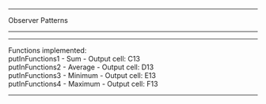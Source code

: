 <hr/>

Observer Patterns<br/>

<hr/>

<hr/>

Functions implemented: <br/>
putInFunctions1 - Sum     - Output cell: C13 <br/>
putInFunctions2 - Average - Output cell: D13 <br/>
putInFunctions3 - Minimum - Output cell: E13 <br/>
putInFunctions4 - Maximum - Output cell: F13 <br/>

<hr/>